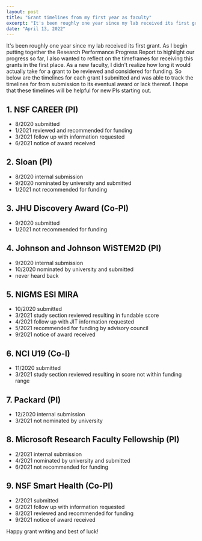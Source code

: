 ```yaml
---
layout: post
title: "Grant timelines from my first year as faculty"
excerpt: "It's been roughly one year since my lab received its first grant. As I begin putting together the Research Performance Progress Report to highlight our progress so far, I also wanted to reflect on the timeframes for receiving this grants in the first place. As a new faculty, I didn't realize how long it would actually take for a grant to be reviewed and considered for funding. So below are the timelines for each grant I submitted and was able to track the timelines for from submission to its eventual award or lack thereof. I hope that these timelines will be helpful for new PIs starting out."
date: "April 13, 2022"
---
```


It's been roughly one year since my lab received its first grant. As I begin putting together the Research Performance Progress Report to highlight our progress so far, I also wanted to reflect on the timeframes for receiving this grants in the first place. As a new faculty, I didn't realize how long it would actually take for a grant to be reviewed and considered for funding. So below are the timelines for each grant I submitted and was able to track the timelines for from submission to its eventual award or lack thereof. I hope that these timelines will be helpful for new PIs starting out.

## 1. NSF CAREER (PI)
   - 8/2020 submitted 
   - 1/2021 reviewed and recommended for funding 
   - 3/2021 follow up with information requested
   - 6/2021 notice of award received
   
## 2. Sloan (PI)
   - 8/2020 internal submission
   - 9/2020 nominated by university and submitted
   - 1/2021 not recommended for funding

## 3. JHU Discovery Award (Co-PI)
   - 9/2020 submitted
   - 1/2021 not recommended for funding
   
## 4. Johnson and Johnson WiSTEM2D (PI)
   - 9/2020 internal submission
   - 10/2020 nominated by university and submitted
   - never heard back

## 5. NIGMS ESI MIRA
   - 10/2020 submitted
   - 3/2021 study section reviewed resulting in fundable score
   - 4/2021 follow up with JIT information requested
   - 5/2021 recommended for funding by advisory council
   - 9/2021 notice of award received
   
## 6. NCI U19 (Co-I)
   - 11/2020 submitted
   - 3/2021 study section reviewed resulting in score not within funding range
   
## 7. Packard (PI)
   - 12/2020 internal submission
   - 3/2021 not nominated by university
   
## 8. Microsoft Research Faculty Fellowship (PI)
   - 2/2021 internal submission
   - 4/2021 nominated by university and submitted
   - 6/2021 not recommended for funding
   
## 9. NSF Smart Health (Co-PI)
   - 2/2021 submitted
   - 6/2021 follow up with information requested
   - 8/2021 reviewed and recommended for funding
   - 9/2021 notice of award received 

Happy grant writing and best of luck!